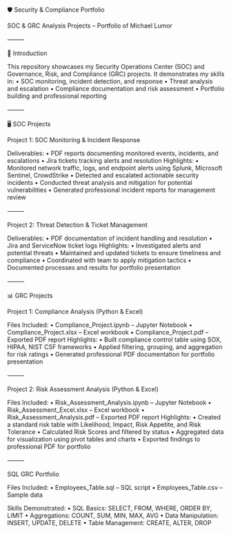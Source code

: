 🛡️ Security & Compliance Portfolio

SOC & GRC Analysis Projects – Portfolio of Michael Lumor

⸻

📌 Introduction

This repository showcases my Security Operations Center (SOC) and Governance, Risk, and Compliance (GRC) projects.
It demonstrates my skills in:
	•	SOC monitoring, incident detection, and response
	•	Threat analysis and escalation
	•	Compliance documentation and risk assessment
	•	Portfolio building and professional reporting

⸻

🖥️ SOC Projects

Project 1: SOC Monitoring & Incident Response

Deliverables:
	•	PDF reports documenting monitored events, incidents, and escalations
	•	Jira tickets tracking alerts and resolution
Highlights:
	•	Monitored network traffic, logs, and endpoint alerts using Splunk, Microsoft Sentinel, CrowdStrike
	•	Detected and escalated actionable security incidents
	•	Conducted threat analysis and mitigation for potential vulnerabilities
	•	Generated professional incident reports for management review

⸻

Project 2: Threat Detection & Ticket Management

Deliverables:
	•	PDF documentation of incident handling and resolution
	•	Jira and ServiceNow ticket logs
Highlights:
	•	Investigated alerts and potential threats
	•	Maintained and updated tickets to ensure timeliness and compliance
	•	Coordinated with team to apply mitigation tactics
	•	Documented processes and results for portfolio presentation

⸻

📊 GRC Projects

Project 1: Compliance Analysis (Python & Excel)

Files Included:
	•	Compliance_Project.ipynb – Jupyter Notebook
	•	Compliance_Project.xlsx – Excel workbook
	•	Compliance_Project.pdf – Exported PDF report
Highlights:
	•	Built compliance control table using SOX, HIPAA, NIST CSF frameworks
	•	Applied filtering, grouping, and aggregation for risk ratings
	•	Generated professional PDF documentation for portfolio presentation

⸻

Project 2: Risk Assessment Analysis (Python & Excel)

Files Included:
	•	Risk_Assessment_Analysis.ipynb – Jupyter Notebook
	•	Risk_Assessment_Excel.xlsx – Excel workbook
	•	Risk_Assessment_Analysis.pdf – Exported PDF report
Highlights:
	•	Created a standard risk table with Likelihood, Impact, Risk Appetite, and Risk Tolerance
	•	Calculated Risk Scores and filtered by status
	•	Aggregated data for visualization using pivot tables and charts
	•	Exported findings to professional PDF for portfolio

⸻

SQL GRC Portfolio

Files Included:
	•	Employees_Table.sql – SQL script
	•	Employees_Table.csv – Sample data

Skills Demonstrated:
	•	SQL Basics: SELECT, FROM, WHERE, ORDER BY, LIMIT
	•	Aggregations: COUNT, SUM, MIN, MAX, AVG
	•	Data Manipulation: INSERT, UPDATE, DELETE
	•	Table Management: CREATE, ALTER, DROP

